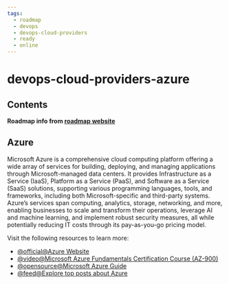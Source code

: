 ```yaml
---
tags:
  - roadmap
  - devops
  - devops-cloud-providers
  - ready
  - online
---
```


# devops-cloud-providers-azure

## Contents

__Roadmap info from [roadmap website](https://roadmap.sh/devops/azure@ctor79Vd7EXDMdrLyUcu_)__

## Azure

Microsoft Azure is a comprehensive cloud computing platform offering a wide array of services for building, deploying, and managing applications through Microsoft-managed data centers. It provides Infrastructure as a Service (IaaS), Platform as a Service (PaaS), and Software as a Service (SaaS) solutions, supporting various programming languages, tools, and frameworks, including both Microsoft-specific and third-party systems. Azure’s services span computing, analytics, storage, networking, and more, enabling businesses to scale and transform their operations, leverage AI and machine learning, and implement robust security measures, all while potentially reducing IT costs through its pay-as-you-go pricing model.

Visit the following resources to learn more:

* [@official@Azure Website](https://azure.microsoft.com/en-us/)
* [@video@Microsoft Azure Fundamentals Certification Course (AZ-900)](https://www.youtube.com/watch?v=5abffC-K40c)
* [@opensource@Microsoft Azure Guide](https://github.com/mikeroyal/Azure-Guide)
* [@feed@Explore top posts about Azure](https://app.daily.dev/tags/azure?ref=roadmapsh)
